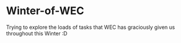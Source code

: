 # Winter-of-WEC

Trying to explore the loads of tasks that WEC has graciously given us throughout this Winter :D
